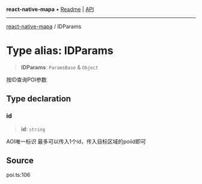 **react-native-mapa** • [Readme](../README.md) \| [API](../globals.md)

***

[react-native-mapa](../README.md) / IDParams

# Type alias: IDParams

> **IDParams**: `ParamsBase` & `Object`

按ID查询POI参数

## Type declaration

### id

> **id**: `string`

AOI唯一标识
最多可以传入1个id，传入目标区域的poiid即可

## Source

poi.ts:106
